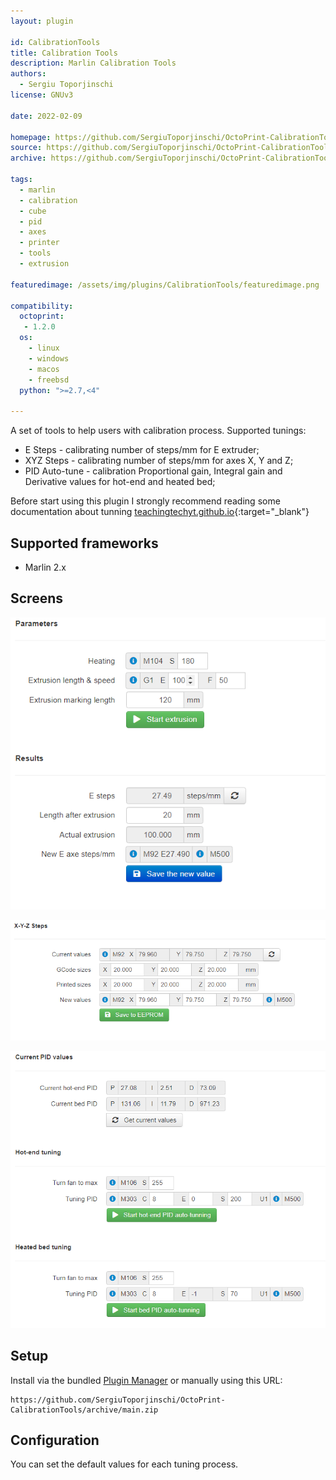 ```yaml
---
layout: plugin

id: CalibrationTools
title: Calibration Tools
description: Marlin Calibration Tools
authors: 
  - Sergiu Toporjinschi
license: GNUv3

date: 2022-02-09

homepage: https://github.com/SergiuToporjinschi/OctoPrint-CalibrationTools
source: https://github.com/SergiuToporjinschi/OctoPrint-CalibrationTools
archive: https://github.com/SergiuToporjinschi/OctoPrint-CalibrationTools/archive/main.zip

tags:
  - marlin
  - calibration
  - cube
  - pid
  - axes
  - printer
  - tools
  - extrusion
  
featuredimage: /assets/img/plugins/CalibrationTools/featuredimage.png

compatibility:
  octoprint: 
   - 1.2.0
  os:
    - linux
    - windows
    - macos
    - freebsd
  python: ">=2.7,<4"

---
```


A set of tools to help users with calibration process.
Supported tunings:

- E Steps - calibrating number of steps/mm for E extruder;
- XYZ Steps - calibrating number of steps/mm for axes X, Y and Z;
- PID Auto-tune - calibration Proportional gain, Integral gain and Derivative values for hot-end and heated bed;

Before start using this plugin I strongly recommend reading some documentation about tunning [teachingtechyt.github.io](https://teachingtechyt.github.io/calibration.html){:target="_blank"}

## Supported frameworks

- Marlin 2.x

## Screens

![E-Steps](/assets/img/plugins/CalibrationTools/eSteps.png)

![X-Y-Z Steps](/assets/img/plugins/CalibrationTools/featuredimage.png)

![PID Autotune](/assets/img/plugins/CalibrationTools/PID-autotune.png)

## Setup

Install via the bundled [Plugin Manager](https://docs.octoprint.org/en/master/bundledplugins/pluginmanager.html)
or manually using this URL:

    https://github.com/SergiuToporjinschi/OctoPrint-CalibrationTools/archive/main.zip

## Configuration

You can set the default values for each tuning process.
